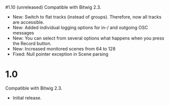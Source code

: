 #1.10 (unreleased)
Compatible with Bitwig 2.3.
* New: Switch to flat tracks (instead of groups). Therefore, now all tracks are accessible.
* New: Added individual logging options for in-/ and outgoing OSC messages
* New: You can select from several options what happens when you press the Record button.
* New: Increased monitored scenes from 64 to 128
* Fixed: Null pointer exception in Scene parsing

# 1.0
Compatible with Bitwig 2.3.
* Initial release.
